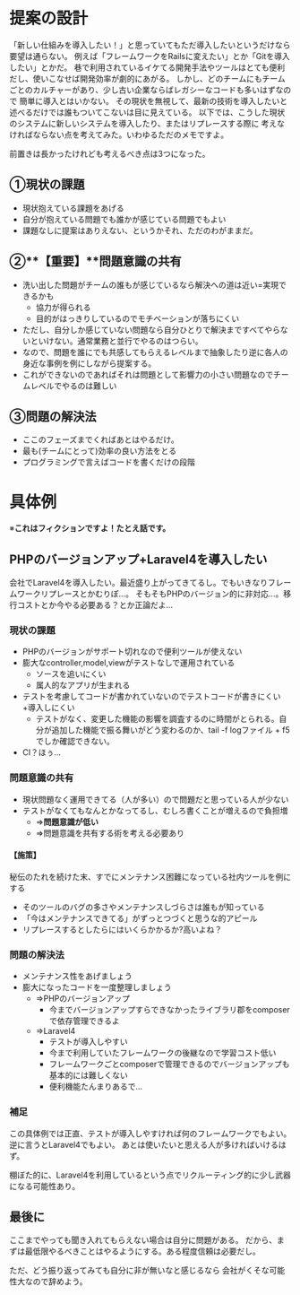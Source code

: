 # 提案の設計

「新しい仕組みを導入したい！」と思っていてもただ導入したいというだけなら要望は通らない。
例えば「フレームワークをRailsに変えたい」とか「Gitを導入したい」とかだ。
巷で利用されているイケてる開発手法やツールはとても便利だし、使いこなせば開発効率が劇的にあがる。
しかし、どのチームにもチームごとのカルチャーがあり、少し古い企業ならばレガシーなコードも多いはずなので
簡単に導入とはいかない。
その現状を無視して、最新の技術を導入したいと述べるだけでは誰もついてこないは目に見えている。
以下では、こうした現状のシステムに新しいシステムを導入したり、またはリプレースする際に
考えなければならない点を考えてみた。いわゆるただのメモですよ。

前置きは長かったけれども考えるべき点は3つになった。

## ①現状の課題

- 現状抱えている課題をあげる
- 自分が抱えている問題でも誰かが感じている問題でもよい
- 課題なしに提案はありえない、というかそれ、ただのわがままだ。

## ②**【重要】**問題意識の共有

- 洗い出した問題がチームの誰もが感じているなら解決への道は近い=実現できるかも
    - 協力が得られる
    - 目的がはっきりしているのでモチベーションが落ちにくい
- ただし、自分しか感じていない問題なら自分ひとりで解決まですべてやらないといけない。通常業務と並行でやるのはつらい。
- なので、問題を誰にでも共感してもらえるレベルまで抽象したり逆に各人の身近な事例を例にしながら提案する。
- これができないのであればそれは問題として影響力の小さい問題なのでチームレベルでやるのは難しい

## ③問題の解決法

- ここのフェーズまでくればあとはやるだけ。
- 最も(チームにとって)効率の良い方法をとる
- プログラミングで言えばコードを書くだけの段階

# 具体例

※**これはフィクションですよ！たとえ話です。**

## PHPのバージョンアップ+Laravel4を導入したい

会社でLaravel4を導入したい。最近盛り上がってきてるし。でもいきなりフレームワークリプレースとかむりぽ...。
そもそもPHPのバージョン的に非対応...。移行コストとか今やる必要ある？とか正論だよ...

### 現状の課題

- PHPのバージョンがサポート切れなので便利ツールが使えない
- 膨大なcontroller,model,viewがテストなしで運用されている
    - ソースを追いにくい
    - 属人的なアプリが生まれる
- テストを考慮してコードが書かれていないのでテストコードが書きにくい+導入しにくい
    - テストがなく、変更した機能の影響を調査するのに時間がとられる。自分が追加した機能で振る舞いがどう変わるのか、tail -f logファイル + f5でしか確認できない。
- CI？ほぅ...

### 問題意識の共有

- 現状問題なく運用できてる（人が多い）ので問題だと思っている人が少ない
- テストがなくてもなんとかなってるし、むしろ書くことが増えるので負担増
    - =>**問題意識が低い**
    - =>問題意識を共有する術を考える必要あり

#### **【施策】**
秘伝のたれを続けた末、すでにメンテナンス困難になっている社内ツールを例にする

- そのツールのバグの多さやメンテナンスしづらさは誰もが知っている
- 「今はメンテナンスできてる」がずっとつづくと思うな的アピール
- リプレースするとしたらにはいくらかかるか?高いよね？

### 問題の解決法

- メンテナンス性をあげましょう
- 膨大になったコードを一度整理しましょう
    - =>PHPのバージョンアップ
        - 今までバージョンアップすらできなかったライブラリ郡をcomposerで依存管理できるよ
    - =>Laravel4
        - テストが導入しやすい
        - 今まで利用していたフレームワークの後継なので学習コスト低い
        - フレームワークごとcomposerで管理できるのでバージョンアップも基本的には難しくない
        - 便利機能たんまりあるで...

### 補足

この具体例では正直、テストが導入しやすければ何のフレームワークでもよい。逆に言うとLaravel4でもよい。
あとは使いたいと思える人が多ければいけるはず。

棚ぼた的に、Laravel4を利用しているという点でリクルーティング的に少し武器になる可能性あり。

## 最後に

ここまでやっても聞き入れてもらえない場合は自分に問題がある。
だから、まずは最低限やるべきことはやるようにする。ある程度信頼は必要だし。

ただ、どう振り返ってみても自分に非が無いなと感じるなら
会社がくそな可能性大なので辞めよう。
